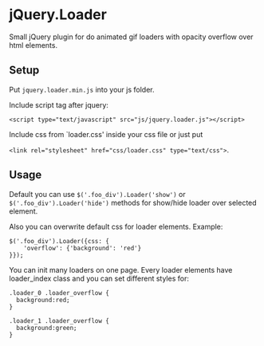 jQuery.Loader
===============

Small jQuery plugin for do animated gif loaders with opacity overflow over html elements.



## Setup

Put `jquery.loader.min.js` into your js folder.

Include script tag after jquery:

`<script type="text/javascript" src="js/jquery.loader.js"></script>`

Include css from `loader.css' inside your css file or just put

`<link rel="stylesheet" href="css/loader.css" type="text/css">`.



## Usage

Default you can use `$('.foo_div').Loader('show')` or `$('.foo_div').Loader('hide')` methods for show/hide loader over selected element. 

Also you can overwrite default css for loader elements. Example:

```
$('.foo_div').Loader({css: {
    'overflow': {'background': 'red'}
}});
```

You can init many loaders on one page. Every loader elements have loader_index class and you can set different styles for:

```
.loader_0 .loader_overflow {
  background:red;
}

.loader_1 .loader_overflow {
  background:green;
}
```
